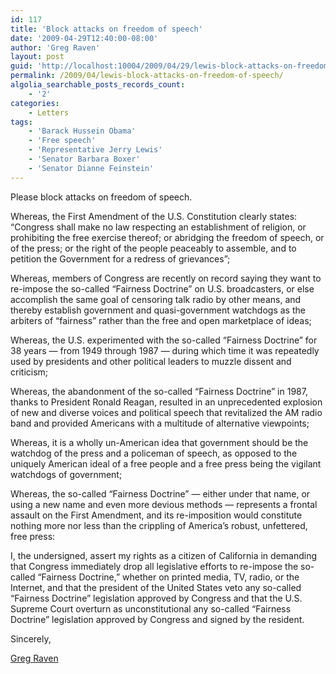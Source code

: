 ```yaml
---
id: 117
title: 'Block attacks on freedom of speech'
date: '2009-04-29T12:40:00-08:00'
author: 'Greg Raven'
layout: post
guid: 'http://localhost:10004/2009/04/29/lewis-block-attacks-on-freedom-of-speech/'
permalink: /2009/04/lewis-block-attacks-on-freedom-of-speech/
algolia_searchable_posts_records_count:
    - '2'
categories:
    - Letters
tags:
    - 'Barack Hussein Obama'
    - 'Free speech'
    - 'Representative Jerry Lewis'
    - 'Senator Barbara Boxer'
    - 'Senator Dianne Feinstein'
---
```


Please block attacks on freedom of speech.

Whereas, the First Amendment of the U.S. Constitution clearly states: “Congress shall make no law respecting an establishment of religion, or prohibiting the free exercise thereof; or abridging the freedom of speech, or of the press; or the right of the people peaceably to assemble, and to petition the Government for a redress of grievances”;

Whereas, members of Congress are recently on record saying they want to re-impose the so-called “Fairness Doctrine” on U.S. broadcasters, or else accomplish the same goal of censoring talk radio by other means, and thereby establish government and quasi-government watchdogs as the arbiters of “fairness” rather than the free and open marketplace of ideas;

Whereas, the U.S. experimented with the so-called “Fairness Doctrine” for 38 years — from 1949 through 1987 — during which time it was repeatedly used by presidents and other political leaders to muzzle dissent and criticism;

Whereas, the abandonment of the so-called “Fairness Doctrine” in 1987, thanks to President Ronald Reagan, resulted in an unprecedented explosion of new and diverse voices and political speech that revitalized the AM radio band and provided Americans with a multitude of alternative viewpoints;

Whereas, it is a wholly un-American idea that government should be the watchdog of the press and a policeman of speech, as opposed to the uniquely American ideal of a free people and a free press being the vigilant watchdogs of government;

Whereas, the so-called “Fairness Doctrine” — either under that name, or using a new name and even more devious methods — represents a frontal assault on the First Amendment, and its re-imposition would constitute nothing more nor less than the crippling of America’s robust, unfettered, free press:

I, the undersigned, assert my rights as a citizen of California in demanding that Congress immediately drop all legislative efforts to re-impose the so-called “Fairness Doctrine,” whether on printed media, TV, radio, or the Internet, and that the president of the United States veto any so-called “Fairness Doctrine” legislation approved by Congress and that the U.S. Supreme Court overturn as unconstitutional any so-called “Fairness Doctrine” legislation approved by Congress and signed by the resident.

Sincerely,

[Greg Raven](https://www.gregraven.org/)